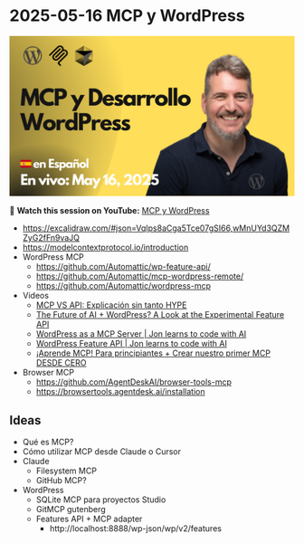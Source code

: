 # 2025-05-16 MCP y WordPress

[![](./thumbnail.png)](https://www.youtube.com/watch?v=CbcjW24zCBQ)

🎥 **Watch this session on YouTube:** [MCP y WordPress](https://www.youtube.com/watch?v=CbcjW24zCBQ)

- https://excalidraw.com/#json=VqIps8aCga5Tce07gSI66,wMnUYd3QZMZyG2fFn9vaJQ
- https://modelcontextprotocol.io/introduction
- WordPress MCP
  - https://github.com/Automattic/wp-feature-api/
  - https://github.com/Automattic/mcp-wordpress-remote/
  - https://github.com/Automattic/wordpress-mcp
- Videos
  - [MCP VS API: Explicación sin tanto HYPE](https://www.youtube.com/watch?v=9rZ20qYSP_U&list=WL&index=1)
  - [The Future of AI + WordPress? A Look at the Experimental Feature API](https://www.youtube.com/watch?v=A9D0ZOmPbaE)
  - [WordPress as a MCP Server | Jon learns to code with AI](https://www.youtube.com/watch?v=XO4L5Hv3RTw)
  - [WordPress Feature API | Jon learns to code with AI](https://www.youtube.com/watch?v=AwxE-R7OsVU)
  - [¡Aprende MCP! Para principiantes + Crear nuestro primer MCP DESDE CERO](https://www.youtube.com/watch?v=wnHczxwukYY&t=1859s)
- Browser MCP
  - https://github.com/AgentDeskAI/browser-tools-mcp
  - https://browsertools.agentdesk.ai/installation

## Ideas

- Qué es MCP?
- Cómo utilizar MCP desde Claude o Cursor
- Claude
  - Filesystem MCP
  - GitHub MCP?
- WordPress
  - SQLite MCP para proyectos Studio
  - GitMCP gutenberg
  - Features API + MCP adapter
    - http://localhost:8888/wp-json/wp/v2/features
